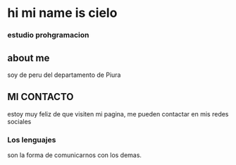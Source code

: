 # hi mi name is cielo

### estudio prohgramacion

## about me

soy de peru del departamento de Piura 

## MI CONTACTO

estoy muy feliz de que visiten mi pagina, me pueden contactar en mis redes sociales

### Los lenguajes
son la forma de comunicarnos con los demas.

